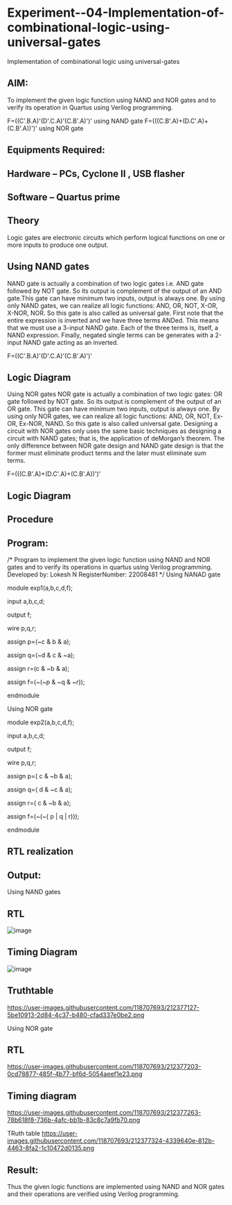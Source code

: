 # Experiment--04-Implementation-of-combinational-logic-using-universal-gates
Implementation of combinational logic using universal-gates
 
## AIM:
To implement the given logic function using NAND and NOR gates and to verify its operation in Quartus using Verilog programming.

F=((C'.B.A)'(D'.C.A)'(C.B'.A)')' using NAND gate
F=(((C.B'.A)+(D.C'.A)+(C.B'.A))')' using NOR gate
## Equipments Required:
## Hardware – PCs, Cyclone II , USB flasher
## Software – Quartus prime


## Theory
Logic gates are electronic circuits which perform logical functions on one or more inputs to produce one output. 

## Using NAND gates
NAND gate is actually a combination of two logic gates i.e. AND gate followed by NOT gate. So its output is complement of the output of an AND gate.This gate can have minimum two inputs, output is always one. By using only NAND gates, we can realize all logic functions: AND, OR, NOT, X-OR, X-NOR, NOR. So this gate is also called as universal gate. First note that the entire expression is inverted and we have three terms ANDed. This means that we must use a 3-input NAND gate. Each of the three terms is, itself, a NAND expression. Finally, negated single terms can be generates with a 2-input NAND gate acting as an inverted.

F=((C'.B.A)'(D'.C.A)'(C.B'.A)')'

## Logic Diagram

Using NOR gates
NOR gate is actually a combination of two logic gates: OR gate followed by NOT gate. So its output is complement of the output of an OR gate. This gate can have minimum two inputs, output is always one. By using only NOR gates, we can realize all logic functions: AND, OR, NOT, Ex-OR, Ex-NOR, NAND. So this gate is also called universal gate. Designing a circuit with NOR gates only uses the same basic techniques as designing a circuit with NAND gates; that is, the application of deMorgan’s theorem. The only difference between NOR gate design and NAND gate design is that the former must eliminate product terms and the later must eliminate sum terms.

F=(((C.B'.A)+(D.C'.A)+(C.B'.A))')'

## Logic Diagram
## Procedure
## Program:
/*
Program to implement the given logic function using NAND and NOR gates and to verify its operations in quartus using Verilog programming.
Developed by: Lokesh N
RegisterNumber:  22008481
*/
Using NANAD gate

   module exp1(a,b,c,d,f);
   
   input a,b,c,d;
   
   output f;
   
   wire p,q,r;
   
   assign p=(~c & b & a);
   
   assign q=(~d & c & ~a);
   
   assign r=(c & ~b & a);
   
   assign f=(~(~p & ~q & ~r));
   
   endmodule

Using NOR gate

   module exp2(a,b,c,d,f);
   
   input a,b,c,d;
   
   output f;
   
   wire p,q,r;
   
   assign p=( c & ~b & a);
   
   assign q=( d & ~c & a);
   
   assign r=( c & ~b & a);
   
   assign f=(~(~( p | q | r)));
   
   endmodule

## RTL realization

## Output:
Using NAND gates
## RTL
![image](https://user-images.githubusercontent.com/119393019/213904173-5958fd82-0eb9-47ad-b00d-0ecf2365e106.png)

## Timing Diagram
![image](https://user-images.githubusercontent.com/119393019/213904182-cbd28e1d-4e69-4a8c-8b01-08a8bfe9f71e.png)

## Truthtable 
https://user-images.githubusercontent.com/118707693/212377127-5be10913-2d84-4c37-b480-cfad337e0be2.png

Using NOR gate

## RTL
https://user-images.githubusercontent.com/118707693/212377203-0cd78877-485f-4b77-bf6d-5054aeef1e23.png

## Timing diagram
https://user-images.githubusercontent.com/118707693/212377263-78b618f8-736b-4afc-bb1b-83c8c7a9fb70.png

TRuth table 
https://user-images.githubusercontent.com/118707693/212377324-4339640e-812b-4463-8fa2-1c10472d0135.png
## Result:
Thus the given logic functions are implemented using NAND and NOR gates and their operations are verified using Verilog programming.
